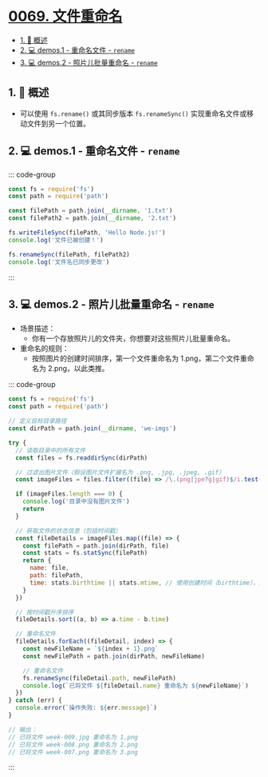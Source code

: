 # [0069. 文件重命名](https://github.com/tnotesjs/TNotes.nodejs/tree/main/notes/0069.%20%E6%96%87%E4%BB%B6%E9%87%8D%E5%91%BD%E5%90%8D)

<!-- region:toc -->

- [1. 📝 概述](#1--概述)
- [2. 💻 demos.1 - 重命名文件 - `rename`](#2--demos1---重命名文件---rename)
- [3. 💻 demos.2 - 照片儿批量重命名 - `rename`](#3--demos2---照片儿批量重命名---rename)

<!-- endregion:toc -->

## 1. 📝 概述

- 可以使用 `fs.rename()` 或其同步版本 `fs.renameSync()` 实现重命名文件或移动文件到另一个位置。

## 2. 💻 demos.1 - 重命名文件 - `rename`

::: code-group

```js [1.cjs] {10}
const fs = require('fs')
const path = require('path')

const filePath = path.join(__dirname, '1.txt')
const filePath2 = path.join(__dirname, '2.txt')

fs.writeFileSync(filePath, 'Hello Node.js!')
console.log('文件已被创建！')

fs.renameSync(filePath, filePath2)
console.log('文件名已同步更改')
```

:::

## 3. 💻 demos.2 - 照片儿批量重命名 - `rename`

- 场景描述：
  - 你有一个存放照片儿的文件夹，你想要对这些照片儿批量重命名。
- 重命名的规则：
  - 按照图片的创建时间排序，第一个文件重命名为 1.png，第二个文件重命名为 2.png，以此类推。

::: code-group

```js [1.cjs]
const fs = require('fs')
const path = require('path')

// 定义目标目录路径
const dirPath = path.join(__dirname, 'we-imgs')

try {
  // 读取目录中的所有文件
  const files = fs.readdirSync(dirPath)

  // 过滤出图片文件（假设图片文件扩展名为 .png, .jpg, .jpeg, .gif）
  const imageFiles = files.filter((file) => /\.(png|jpe?g|gif)$/i.test(file))

  if (imageFiles.length === 0) {
    console.log('目录中没有图片文件')
    return
  }

  // 获取文件的状态信息（包括时间戳）
  const fileDetails = imageFiles.map((file) => {
    const filePath = path.join(dirPath, file)
    const stats = fs.statSync(filePath)
    return {
      name: file,
      path: filePath,
      time: stats.birthtime || stats.mtime, // 使用创建时间（birthtime），如果不可用则使用修改时间（mtime）
    }
  })

  // 按时间戳升序排序
  fileDetails.sort((a, b) => a.time - b.time)

  // 重命名文件
  fileDetails.forEach((fileDetail, index) => {
    const newFileName = `${index + 1}.png`
    const newFilePath = path.join(dirPath, newFileName)

    // 重命名文件
    fs.renameSync(fileDetail.path, newFilePath)
    console.log(`已将文件 ${fileDetail.name} 重命名为 ${newFileName}`)
  })
} catch (err) {
  console.error(`操作失败: ${err.message}`)
}

// 输出：
// 已将文件 week-009.jpg 重命名为 1.png
// 已将文件 week-008.png 重命名为 2.png
// 已将文件 week-007.png 重命名为 3.png
```

:::

